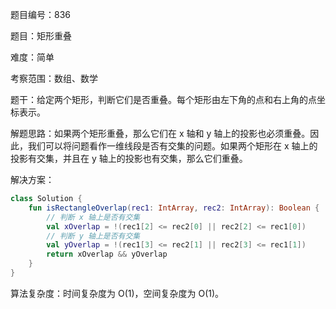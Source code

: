 题目编号：836

题目：矩形重叠

难度：简单

考察范围：数组、数学

题干：给定两个矩形，判断它们是否重叠。每个矩形由左下角的点和右上角的点坐标表示。

解题思路：如果两个矩形重叠，那么它们在 x 轴和 y 轴上的投影也必须重叠。因此，我们可以将问题看作一维线段是否有交集的问题。如果两个矩形在 x 轴上的投影有交集，并且在 y 轴上的投影也有交集，那么它们重叠。

解决方案：

```kotlin
class Solution {
    fun isRectangleOverlap(rec1: IntArray, rec2: IntArray): Boolean {
        // 判断 x 轴上是否有交集
        val xOverlap = !(rec1[2] <= rec2[0] || rec2[2] <= rec1[0])
        // 判断 y 轴上是否有交集
        val yOverlap = !(rec1[3] <= rec2[1] || rec2[3] <= rec1[1])
        return xOverlap && yOverlap
    }
}
```

算法复杂度：时间复杂度为 O(1)，空间复杂度为 O(1)。